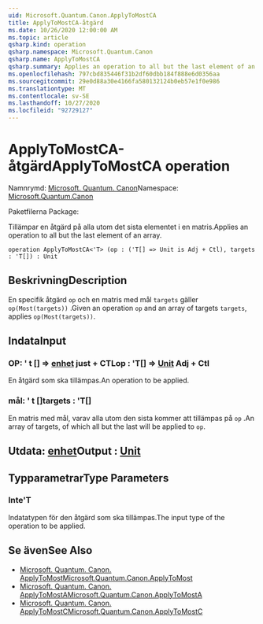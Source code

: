```yaml
---
uid: Microsoft.Quantum.Canon.ApplyToMostCA
title: ApplyToMostCA-åtgärd
ms.date: 10/26/2020 12:00:00 AM
ms.topic: article
qsharp.kind: operation
qsharp.namespace: Microsoft.Quantum.Canon
qsharp.name: ApplyToMostCA
qsharp.summary: Applies an operation to all but the last element of an array.
ms.openlocfilehash: 797cbd835446f31b2df60dbb184f888e6d0356aa
ms.sourcegitcommit: 29e0d88a30e4166fa580132124b0eb57e1f0e986
ms.translationtype: MT
ms.contentlocale: sv-SE
ms.lasthandoff: 10/27/2020
ms.locfileid: "92729127"
---
```

# <a name="applytomostca-operation"></a><span data-ttu-id="c1d30-102">ApplyToMostCA-åtgärd</span><span class="sxs-lookup"><span data-stu-id="c1d30-102">ApplyToMostCA operation</span></span>

<span data-ttu-id="c1d30-103">Namnrymd: [Microsoft. Quantum. Canon](xref:Microsoft.Quantum.Canon)</span><span class="sxs-lookup"><span data-stu-id="c1d30-103">Namespace: [Microsoft.Quantum.Canon](xref:Microsoft.Quantum.Canon)</span></span>

<span data-ttu-id="c1d30-104">Paketfilerna [](https://nuget.org/packages/)</span><span class="sxs-lookup"><span data-stu-id="c1d30-104">Package: [](https://nuget.org/packages/)</span></span>


<span data-ttu-id="c1d30-105">Tillämpar en åtgärd på alla utom det sista elementet i en matris.</span><span class="sxs-lookup"><span data-stu-id="c1d30-105">Applies an operation to all but the last element of an array.</span></span>

```qsharp
operation ApplyToMostCA<'T> (op : ('T[] => Unit is Adj + Ctl), targets : 'T[]) : Unit
```


## <a name="description"></a><span data-ttu-id="c1d30-106">Beskrivning</span><span class="sxs-lookup"><span data-stu-id="c1d30-106">Description</span></span>

<span data-ttu-id="c1d30-107">En specifik åtgärd `op` och en matris med mål `targets` gäller `op(Most(targets))` .</span><span class="sxs-lookup"><span data-stu-id="c1d30-107">Given an operation `op` and an array of targets `targets`, applies `op(Most(targets))`.</span></span>

## <a name="input"></a><span data-ttu-id="c1d30-108">Indata</span><span class="sxs-lookup"><span data-stu-id="c1d30-108">Input</span></span>

### <a name="op--t--unit-adj--ctl"></a><span data-ttu-id="c1d30-109">OP: ' t [] => [enhet](xref:microsoft.quantum.lang-ref.unit) just + CTL</span><span class="sxs-lookup"><span data-stu-id="c1d30-109">op : 'T[] => [Unit](xref:microsoft.quantum.lang-ref.unit) Adj + Ctl</span></span>

<span data-ttu-id="c1d30-110">En åtgärd som ska tillämpas.</span><span class="sxs-lookup"><span data-stu-id="c1d30-110">An operation to be applied.</span></span>


### <a name="targets--t"></a><span data-ttu-id="c1d30-111">mål: ' t []</span><span class="sxs-lookup"><span data-stu-id="c1d30-111">targets : 'T[]</span></span>

<span data-ttu-id="c1d30-112">En matris med mål, varav alla utom den sista kommer att tillämpas på `op` .</span><span class="sxs-lookup"><span data-stu-id="c1d30-112">An array of targets, of which all but the last will be applied to `op`.</span></span>



## <a name="output--unit"></a><span data-ttu-id="c1d30-113">Utdata: [enhet](xref:microsoft.quantum.lang-ref.unit)</span><span class="sxs-lookup"><span data-stu-id="c1d30-113">Output : [Unit](xref:microsoft.quantum.lang-ref.unit)</span></span>



## <a name="type-parameters"></a><span data-ttu-id="c1d30-114">Typparametrar</span><span class="sxs-lookup"><span data-stu-id="c1d30-114">Type Parameters</span></span>

### <a name="t"></a><span data-ttu-id="c1d30-115">Inte</span><span class="sxs-lookup"><span data-stu-id="c1d30-115">'T</span></span>

<span data-ttu-id="c1d30-116">Indatatypen för den åtgärd som ska tillämpas.</span><span class="sxs-lookup"><span data-stu-id="c1d30-116">The input type of the operation to be applied.</span></span>

## <a name="see-also"></a><span data-ttu-id="c1d30-117">Se även</span><span class="sxs-lookup"><span data-stu-id="c1d30-117">See Also</span></span>

- [<span data-ttu-id="c1d30-118">Microsoft. Quantum. Canon. ApplyToMost</span><span class="sxs-lookup"><span data-stu-id="c1d30-118">Microsoft.Quantum.Canon.ApplyToMost</span></span>](xref:Microsoft.Quantum.Canon.ApplyToMost)
- [<span data-ttu-id="c1d30-119">Microsoft. Quantum. Canon. ApplyToMostA</span><span class="sxs-lookup"><span data-stu-id="c1d30-119">Microsoft.Quantum.Canon.ApplyToMostA</span></span>](xref:Microsoft.Quantum.Canon.ApplyToMostA)
- [<span data-ttu-id="c1d30-120">Microsoft. Quantum. Canon. ApplyToMostC</span><span class="sxs-lookup"><span data-stu-id="c1d30-120">Microsoft.Quantum.Canon.ApplyToMostC</span></span>](xref:Microsoft.Quantum.Canon.ApplyToMostC)